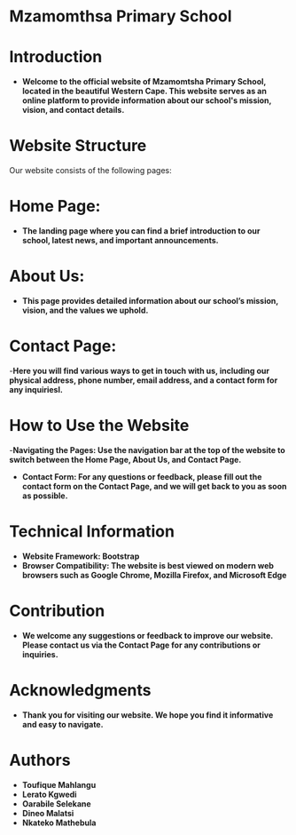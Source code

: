 

# Mzamomthsa Primary School 

# Introduction
- **Welcome to the official website of Mzamomtsha Primary School, located in the beautiful Western Cape. This website serves as an online platform to provide information about our school's mission, vision, and contact details.**

# Website Structure
Our website consists of the following pages:

# Home Page: 
- **The landing page where you can find a brief introduction to our school, latest news, and important announcements.**
  
# About Us: 
- **This page provides detailed information about our school’s mission, vision, and the values we uphold.**
  
# Contact Page: 
-**Here you will find various ways to get in touch with us, including our physical address, phone number, email address, and a contact form for any inquiriesl.**


# How to Use the Website

-**Navigating the Pages: Use the navigation bar at the top of the website to switch between the Home Page, About Us, and Contact Page.**

- **Contact Form: For any questions or feedback, please fill out the contact form on the Contact Page, and we will get back to you as soon as possible.**
  
# Technical Information 
- **Website Framework: Bootstrap**
- **Browser Compatibility: The website is best viewed on modern web browsers such as Google Chrome, Mozilla Firefox, and Microsoft Edge**

# Contribution
- **We welcome any suggestions or feedback to improve our website. Please contact us via the Contact Page for any contributions or inquiries.**

# Acknowledgments
- **Thank you for visiting our website. We hope you find it informative and easy to navigate.**

# Authors
- **Toufique Mahlangu**
- **Lerato Kgwedi**
- **Oarabile Selekane**
- **Dineo Malatsi**
- **Nkateko Mathebula**

  
